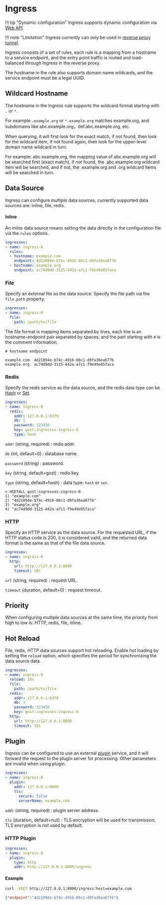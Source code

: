 # Ingress

!!! tip "Dynamic configuration"
    Ingress supports dynamic configuration via [Web API](/en/tutorials/api/overview/).

!!! note "Limitation"
    Ingress currently can only be used in [reverse proxy tunnel](/en/tutorials/reverse-proxy-tunnel/).

Ingress consists of a set of rules, each rule is a mapping from a hostname to a service endpoint, and the entry point traffic is routed and load-balanced through Ingress in the reverse proxy.

The hostname in the rule also supports domain name wildcards, and the service endpoint must be a legal UUID.

## Wildcard Hostname

The hostname in the Ingress rule supports the wildcard format starting with `.` or `*`.

For example `.example.org` or `*.example.org` matches example.org, and subdomains like abc.example.org，def.abc.example.org, etc.

When querying, it will first look for the exact match, if not found, then look for the wildcard item, if not found again, then look for the upper-level domain name wildcard in turn.

For example: abc.example.org, the mapping value of abc.example.org will be searched first (exact match), if not found, the .abc.example.org wildcard item will be searched, and if not, the .example.org and .org wildcard items will be searched in turn.

## Data Source

Ingress can configure multiple data sources, currently supported data sources are: inline, file, redis.

#### Inline

An inline data source means setting the data directly in the configuration file via the `rules` options.

```yaml
ingresses:
- name: ingress-0
  rules:
  - hostname: example.com
    endpoint: 4d21094e-b74c-4916-86c1-d9fa36ea677b
  - hostname: example.org
    endpoint: ac74d9dd-3125-442a-a7c1-f9e49e05faca
```

### File

Specify an external file as the data source. Specify the file path via the `file.path` property.

```yaml
ingresses:
- name: ingress-0
  file:
    path: /path/to/file
```

The file format is mapping items separated by lines, each line is an hostname-endpoint pair separated by spaces, and the part starting with `#` is the comment information.

```text
# hostname endpoint

example.com  4d21094e-b74c-4916-86c1-d9fa36ea677b
example.org  ac74d9dd-3125-442a-a7c1-f9e49e05faca
```

### Redis

Specify the redis service as the data source, and the redis data type can be [Hash](https://redis.io/docs/data-types/hashes/) or [Set](https://redis.io/docs/data-types/sets/).

```yaml
ingresses:
- name: ingress-0
  redis:
    addr: 127.0.0.1:6379
    db: 1
    password: 123456
    key: gost:ingresses:ingress-0
    type: hash
```

`addr` (string, required)
:    redis addr.

`db` (int, default=0)
:    database name.

`password` (string)
:    password.

`key` (string, default=gost)
:    redis key.

`type` (string, default=hash)
:    data type: `hash` or `set`.

```redis
> HGETALL gost:ingresses:ingress-0
1) "example.com"
2) "4d21094e-b74c-4916-86c1-d9fa36ea677b"
3) "example.org"
4) "ac74d9dd-3125-442a-a7c1-f9e49e05faca"
```

### HTTP

Specify an HTTP service as the data source. For the requested URL, if the HTTP status code is 200, it is considered valid, and the returned data format is the same as that of the file data source.

```yaml
ingresses:
- name: ingress-0
  http:
    url: http://127.0.0.1:8000
    timeout: 10s
```

`url` (string, required)
:    request URL.

`timeout` (duration, default=0)
:    request timeout.

## Priority

When configuring multiple data sources at the same time, the priority from high to low is: HTTP, redis, file, inline.

## Hot Reload

File, redis, HTTP data sources support hot reloading. Enable hot loading by setting the `reload` option, which specifies the period for synchronizing the data source data.

```yaml hl_lines="3"
ingresses:
- name: ingress-0
  reload: 10s
  file:
    path: /path/to/file
  redis:
    addr: 127.0.0.1:6379
    db: 1
    password: 123456
    key: gost:ingresses:ingress-0
  http:
    url: http://127.0.0.1:8000
    timeout: 10s
```

## Plugin

Ingress can be configured to use an external [plugin](/en/concepts/plugin/) service, and it will forward the request to the plugin server for processing. Other parameters are invalid when using plugin.

```yaml
ingresses:
- name: ingress-0
  plugin:
    addr: 127.0.0.1:8000
    tls: 
      secure: false
      serverName: example.com
```

`addr` (string, required)
:    plugin server address.

`tls` (duration, default=null)
:    TLS encryption will be used for transmission, TLS encryption is not used by default.

### HTTP Plugin

```yaml
ingresses:
- name: ingress-0
  plugin:
    type: http
    addr: http://127.0.0.1:8000/ingress
```

#### Example

```bash
curl -XGET http://127.0.0.1:8000/ingress?host=example.com
```

```json
{"endpoint":"4d21094e-b74c-4916-86c1-d9fa36ea677b"}
```

